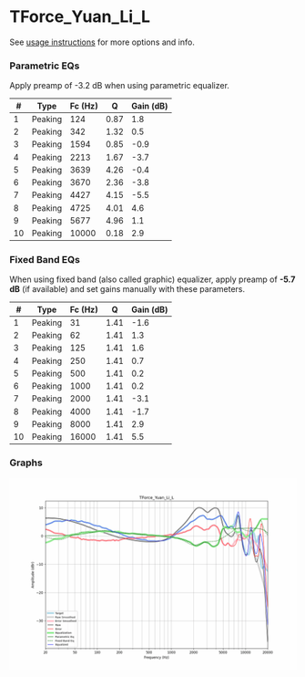 # TForce_Yuan_Li_L
See [usage instructions](https://github.com/jaakkopasanen/AutoEq#usage) for more options and info.

### Parametric EQs
Apply preamp of -3.2 dB when using parametric equalizer.

|   # | Type    |   Fc (Hz) |    Q |   Gain (dB) |
|-----|---------|-----------|------|-------------|
|   1 | Peaking |       124 | 0.87 |         1.8 |
|   2 | Peaking |       342 | 1.32 |         0.5 |
|   3 | Peaking |      1594 | 0.85 |        -0.9 |
|   4 | Peaking |      2213 | 1.67 |        -3.7 |
|   5 | Peaking |      3639 | 4.26 |        -0.4 |
|   6 | Peaking |      3670 | 2.36 |        -3.8 |
|   7 | Peaking |      4427 | 4.15 |        -5.5 |
|   8 | Peaking |      4725 | 4.01 |         4.6 |
|   9 | Peaking |      5677 | 4.96 |         1.1 |
|  10 | Peaking |     10000 | 0.18 |         2.9 |

### Fixed Band EQs
When using fixed band (also called graphic) equalizer, apply preamp of **-5.7 dB** (if available) and set gains manually with these parameters.

|   # | Type    |   Fc (Hz) |    Q |   Gain (dB) |
|-----|---------|-----------|------|-------------|
|   1 | Peaking |        31 | 1.41 |        -1.6 |
|   2 | Peaking |        62 | 1.41 |         1.3 |
|   3 | Peaking |       125 | 1.41 |         1.6 |
|   4 | Peaking |       250 | 1.41 |         0.7 |
|   5 | Peaking |       500 | 1.41 |         0.2 |
|   6 | Peaking |      1000 | 1.41 |         0.2 |
|   7 | Peaking |      2000 | 1.41 |        -3.1 |
|   8 | Peaking |      4000 | 1.41 |        -1.7 |
|   9 | Peaking |      8000 | 1.41 |         2.9 |
|  10 | Peaking |     16000 | 1.41 |         5.5 |

### Graphs
![](./TForce_Yuan_Li_L.png)
